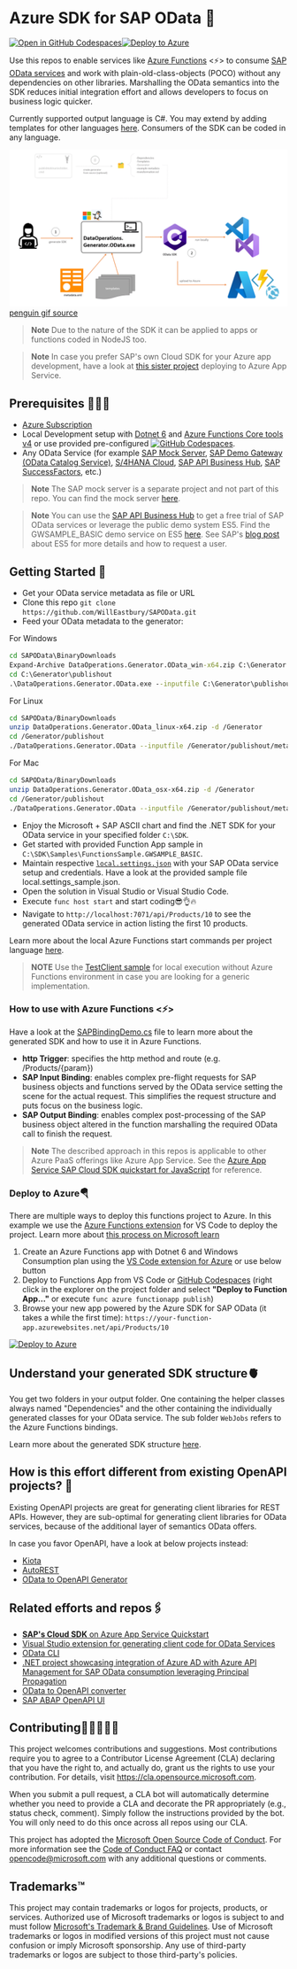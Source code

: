 # Azure SDK for SAP OData 🚀

[![Open in GitHub Codespaces](https://github.com/codespaces/badge.svg)](https://github.com/codespaces/new?hide_repo_select=true&ref=master&repo=555472565)[![Deploy to Azure](https://aka.ms/deploytoazurebutton)](https://portal.azure.com/#create/Microsoft.Template/uri/https%3A%2F%2Fraw.githubusercontent.com%2FWillEastbury%2FSAPOData%2Fmaster%2Fbuildandpublish%2Fazuredeploy.json)

Use this repos to enable services like [Azure Functions](https://learn.microsoft.com/azure/azure-functions/functions-overview) <⚡> to consume [SAP OData services](https://api.sap.com/products/SAPS4HANA/apis/ODATA) and work with plain-old-class-objects (POCO) without any dependencies on other libraries. Marshalling the OData semantics into the SDK reduces initial integration effort and allows developers to focus on business logic quicker.

Currently supported output language is C#. You may extend by adding templates for other languages [here](https://github.com/WillEastbury/SAPOData/tree/master/DataOperations.Generator.OData/Templates). Consumers of the SDK can be coded in any language.

![Illustration of the process flow for the C# SDK generation](/Misc/img/generator-flow.gif)
[penguin gif source](https://tenor.com/view/happy-dance-baby-penguin-cute-gif-13901365)

> **Note**
> Due to the nature of the SDK it can be applied to apps or functions coded in NodeJS too.

> **Note**
> In case you prefer SAP's own Cloud SDK for your Azure app development, have a look at [this sister project](https://github.com/Azure-Samples/app-service-javascript-sap-cloud-sdk-quickstart) deploying to Azure App Service.

## Prerequisites 👨🏾‍🎓

- [Azure Subscription](https://azure.microsoft.com/free/)
- Local Development setup with [Dotnet 6](https://dotnet.microsoft.com/download/dotnet/6.0) and [Azure Functions Core tools v4](https://learn.microsoft.com/azure/azure-functions/functions-run-local?tabs=v4%2Cwindows%2Ccsharp%2Cportal%2Cbash) or use provided pre-configured [![GitHub Codespaces](https://github.com/codespaces/badge.svg)](https://github.com/codespaces/new?hide_repo_select=true&ref=master&repo=555472565).
- Any OData Service (for example [SAP Mock Server](https://sap.github.io/cloud-s4-sdk-book/pages/mock-odata.html), [SAP Demo Gateway (OData Catalog Service)](https://sapes5.sapdevcenter.com/sap/opu/odata/IWFND/CATALOGSERVICE;v=2/), [S/4HANA Cloud](https://api.sap.com/products/SAPS4HANACloud/apis/ODATAV4), [SAP API Business Hub](https://api.sap.com/), [SAP SuccessFactors](https://api.sap.com/products/SAPSuccessFactors/apis/ODATA), etc.)

> **Note**
> The SAP mock server is a separate project and not part of this repo. You can find the mock server [here](https://sap.github.io/cloud-s4-sdk-book/pages/mock-odata.html).

> **Note**
> You can use the [SAP API Business Hub](https://api.sap.com/) to get a free trial of SAP OData services or leverage the public demo system ES5. Find the GWSAMPLE_BASIC demo service on ES5 [here](https://sapes5.sapdevcenter.com/sap/opu/odata/iwbep/GWSAMPLE_BASIC/$metadata). See SAP's [blog post](https://blogs.sap.com/2017/12/05/new-sap-gateway-demo-system-available/) about ES5 for more details and how to request a user.

## Getting Started 🚀

- Get your OData service metadata as file or URL
- Clone this repo `git clone https://github.com/WillEastbury/SAPOData.git`
- Feed your OData metadata to the generator:

For Windows

```cmd
cd SAPOData\BinaryDownloads
Expand-Archive DataOperations.Generator.OData_win-x64.zip C:\Generator
cd C:\Generator\publishout
.\DataOperations.Generator.OData.exe --inputfile C:\Generator\publishout\metadata.xml --outputfolder C:\SDK --templatefolder C:\Generator\publishout\Templates --samples true
```

For Linux

```bash
cd SAPOData/BinaryDownloads
unzip DataOperations.Generator.OData_linux-x64.zip -d /Generator
cd /Generator/publishout
./DataOperations.Generator.OData --inputfile /Generator/publishout/metadata.xml --outputfolder /SDK --templatefolder /Generator/publishout/Templates --samples true
```

For Mac

```bash
cd SAPOData/BinaryDownloads
unzip DataOperations.Generator.OData_osx-x64.zip -d /Generator
cd /Generator/publishout
./DataOperations.Generator.OData --inputfile /Generator/publishout/metadata.xml --outputfolder /SDK --templatefolder /Generator/publishout/Templates --samples true
```

- Enjoy the Microsoft + SAP ASCII chart and find the .NET SDK for your OData service in your specified folder `C:\SDK`.
- Get started with provided Function App sample in `C:\SDK\Samples\FunctionsSample.GWSAMPLE_BASIC`.
- Maintain respective [`local.settings.json`](/Samples/FunctionsSample.GWSAMPLE_BASIC/local.settings_sample.json) with your SAP OData service setup and credentials. Have a look at the provided sample file local.settings_sample.json.
- Open the solution in Visual Studio or Visual Studio Code.
- Execute `func host start` and start coding😎👌🔥
- Navigate to `http://localhost:7071/api/Products/10` to see the generated OData service in action listing the first 10 products.

Learn more about the local Azure Functions start commands per project language [here](https://learn.microsoft.com/azure/azure-functions/functions-run-local?tabs=v4%2Cwindows%2Ccsharp%2Cportal%2Cbash#start).

> **NOTE**
> Use the [TestClient sample](/Samples/TestClientSample.GWSAMPLE_BASIC/) for local execution without Azure Functions environment in case you are looking for a generic implementation.

### How to use with Azure Functions <⚡>

Have a look at the [SAPBindingDemo.cs](Samples/FunctionsSample.GWSAMPLE_BASIC/SAPBindingDemo.cs) file to learn more about the generated SDK and how to use it in Azure Functions.

- **http Trigger**: specifies the http method and route (e.g. /Products/{param})
- **SAP Input Binding**: enables complex pre-flight requests for SAP business objects and functions served by the OData service setting the scene for the actual request. This simplifies the request structure and puts focus on the business logic.
- **SAP Output Binding**: enables complex post-processing of the SAP business object altered in the function marshalling the required OData call to finish the request.

> **Note**
> The described approach in this repos is applicable to other Azure PaaS offerings like Azure App Service. See the [Azure App Service SAP Cloud SDK quickstart for JavaScript](https://github.com/Azure-Samples/app-service-javascript-sap-cloud-sdk-quickstart) for reference.

### Deploy to Azure🪂

There are multiple ways to deploy this functions project to Azure. In this example we use the [Azure Functions extension](https://marketplace.visualstudio.com/items?itemName=ms-azuretools.vscode-azurefunctions) for VS Code to deploy the project. Learn more about [this process on Microsoft learn](https://learn.microsoft.com/azure/azure-functions/functions-create-first-function-resource-manager?tabs=azure-cli)

1. Create an Azure Functions app with Dotnet 6 and Windows Consumption plan using the [VS Code extension for Azure](https://code.visualstudio.com/docs/azure/extensions) or use below button
2. Deploy to Functions App from VS Code or [GitHub Codespaces](https://github.com/codespaces/new?hide_repo_select=true&ref=master&repo=555472565) (right click in the explorer on the project folder and select **"Deploy to Function App..."** or execute `func azure functionapp publish`)
3. Browse your new app powered by the Azure SDK for SAP OData (it takes a while the first time): `https://your-function-app.azurewebsites.net/api/Products/10`

[![Deploy to Azure](https://aka.ms/deploytoazurebutton)](https://portal.azure.com/#create/Microsoft.Template/uri/https%3A%2F%2Fraw.githubusercontent.com%2FWillEastbury%2FSAPOData%2Fmaster%2Fbuildandpublish%2Fazuredeploy.json)

## Understand your generated SDK structure🫀

You get two folders in your output folder. One containing the helper classes always named "Dependencies" and the other containing the individually generated classes for your OData service. The sub folder `WebJobs` refers to the Azure Functions bindings.

Learn more about the generated SDK structure [here](/DataOperations.Generator.OData/README.md).

## How is this effort different from existing OpenAPI projects? 🤔

Existing OpenAPI projects are great for generating client libraries for REST APIs. However, they are sub-optimal for generating client libraries for OData services, because of the additional layer of semantics OData offers.

In case you favor OpenAPI, have a look at below projects instead:

- [Kiota](https://microsoft.github.io/kiota/)
- [AutoREST](https://github.com/Azure/autorest)
- [OData to OpenAPI Generator](https://aka.ms/ODataOpenAPI)

## Related efforts and repos🖇️

- [**SAP's Cloud SDK** on Azure App Service Quickstart](https://github.com/Azure-Samples/app-service-javascript-sap-cloud-sdk-quickstart)
- [Visual Studio extension for generating client code for OData Services](https://learn.microsoft.com/odata/connectedservice/getting-started)
- [OData CLI](https://learn.microsoft.com/odata/odatacli/getting-started)
- [.NET project showcasing integration of Azure AD with Azure API Management for SAP OData consumption leveraging Principal Propagation](https://github.com/MartinPankraz/AzureSAPODataReader)
- [OData to OpenAPI converter](https://aka.ms/ODataOpenAPI)
- [SAP ABAP OpenAPI UI](https://blogs.sap.com/2022/03/31/abap-openapi-ui-v2-a-long-overdue-update/)

## Contributing👩🏼‍🤝‍👨🏽

This project welcomes contributions and suggestions.  Most contributions require you to agree to a Contributor License Agreement (CLA) declaring that you have the right to, and actually do, grant us the rights to use your contribution. For details, visit https://cla.opensource.microsoft.com.

When you submit a pull request, a CLA bot will automatically determine whether you need to provide a CLA and decorate the PR appropriately (e.g., status check, comment). Simply follow the instructions provided by the bot. You will only need to do this once across all repos using our CLA.

This project has adopted the [Microsoft Open Source Code of Conduct](https://opensource.microsoft.com/codeofconduct/). For more information see the [Code of Conduct FAQ](https://opensource.microsoft.com/codeofconduct/faq/) or contact [opencode@microsoft.com](mailto:opencode@microsoft.com) with any additional questions or comments.

## Trademarks™

This project may contain trademarks or logos for projects, products, or services. Authorized use of Microsoft trademarks or logos is subject to and must follow [Microsoft's Trademark & Brand Guidelines](https://www.microsoft.com/legal/intellectualproperty/trademarks/usage/general). Use of Microsoft trademarks or logos in modified versions of this project must not cause confusion or imply Microsoft sponsorship. Any use of third-party trademarks or logos are subject to those third-party's policies.
